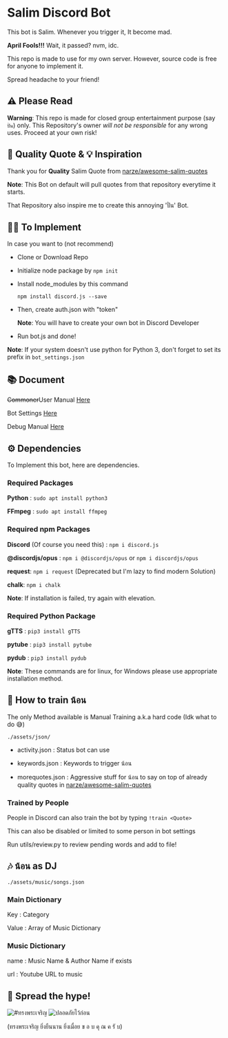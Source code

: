 # Salim Discord Bot

This bot is Salim. Whenever you trigger it, It become mad.

**April Fools!!!** Wait, it passed? nvm, idc.

This repo is made to use for my own server. However, source code is free for anyone to implement it.

Spread headache to your friend!

## ⚠️ Please Read

**Warning**: This repo is made for closed group entertainment purpose (say `ปั่น`) only. This Repository's owner *will not be responsible* for any wrong uses. Proceed at your own risk!

## 🤝 Quality Quote & 💡 Inspiration

Thank you for **Quality** Salim Quote from <a href="https://github.com/narze/awesome-salim-quotes">narze/awesome-salim-quotes</a>

**Note**: This Bot on default will pull quotes from that repository everytime it starts.

That Repository also inspire me to create this annoying 'ปั่น' Bot.

## 👨‍💻 To Implement

In case you want to (not recommend)

* Clone or Download Repo

* Initialize node package by ```npm init```

* Install node_modules by this command

  ```npm install discord.js --save```

* Then, create auth.json with "token"

  **Note**: You will have to create your own bot in Discord Developer
  
* Run bot.js and done!

**Note**: If your system doesn't use python for Python 3, don't forget to set its prefix in `bot_settings.json`

## 📚 Document

~~Commoner~~User Manual <a href="https://github.com/Leomotors/Salim-Bot/blob/main/docs/user_manual.md">Here</a>

Bot Settings <a href="https://github.com/Leomotors/Salim-Bot/blob/main/docs/bot_settings.md">Here</a>

Debug Manual <a href="https://github.com/Leomotors/Salim-Bot/blob/main/docs/debug.md">Here</a>

## ⚙️ Dependencies

To Implement this bot, here are dependencies.

### Required Packages

**Python** : ```sudo apt install python3```

**FFmpeg** : ```sudo apt install ffmpeg```

### Required npm Packages

**Discord** (Of course you need this) : ```npm i discord.js```

**@discordjs/opus** : ```npm i @discordjs/opus``` or ```npm i discordjs/opus```

**request**: ```npm i request``` (Deprecated but I'm lazy to find modern Solution)

**chalk**: ```npm i chalk```

**Note**: If installation is failed, try again with elevation.

### Required Python Package

**gTTS** : ```pip3 install gTTS```

**pytube** : ```pip3 install pytube```

**pydub** : ```pip3 install pydub```

**Note**: These commands are for linux, for Windows please use appropriate installation method.

## 🤖 How to train น้อน

The only Method available is Manual Training a.k.a hard code (Idk what to do 😅)

```./assets/json/```

* activity.json : Status bot can use

* keywords.json : Keywords to trigger น้อน  

* morequotes.json : Aggressive stuff for น้อน to say on top of already quality quotes in <a href="https://github.com/narze/awesome-salim-quotes">narze/awesome-salim-quotes</a>

### Trained by People

People in Discord can also train the bot by typing `!train <Quote>`

This can also be disabled or limited to some person in bot settings

Run utils/review.py to review pending words and add to file!

## 🎶 น้อน as DJ

```./assets/music/songs.json```

### Main Dictionary

Key : Category

Value : Array of Music Dictionary

### Music Dictionary

name : Music Name & Author Name if exists

url : Youtube URL to music

## 🙏 Spread the hype!

<img src="./assets/images/long-live-hm-queen.jpg" alt="#ทรงพระเจริญ">

<img src="./assets/images/SAFETY_FIRST.jpg" alt="ปลอดภัยไว้ก่อน">

(ทรงพระเจริญ ยิ่งยืนนาน ยิ่งเมื่อย ข อ บ คุ ณ ค รั บ)
